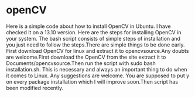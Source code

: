 openCV
======
Here is a simple code about how to install OpenCV in Ubuntu. I have checked it on a 13.10 version.
Here are the steps for installing OpenCV in your system. The bash script consists of simple steps of installation and you
just need to follow the steps.There are simple things to be done early. First download OpenCV for linux and extract it to opencvsource.Any doubts are welcome.First download the OpenCV from the site extract it to Documents/opencvsource.Then run the script with sudo bash installation.sh. This is necessary and always an important thing to do when it comes to Linux. Any suggestions are welcome. You are supposed to put y on every package installation which I will improve soon.Then script has been modified recently.
